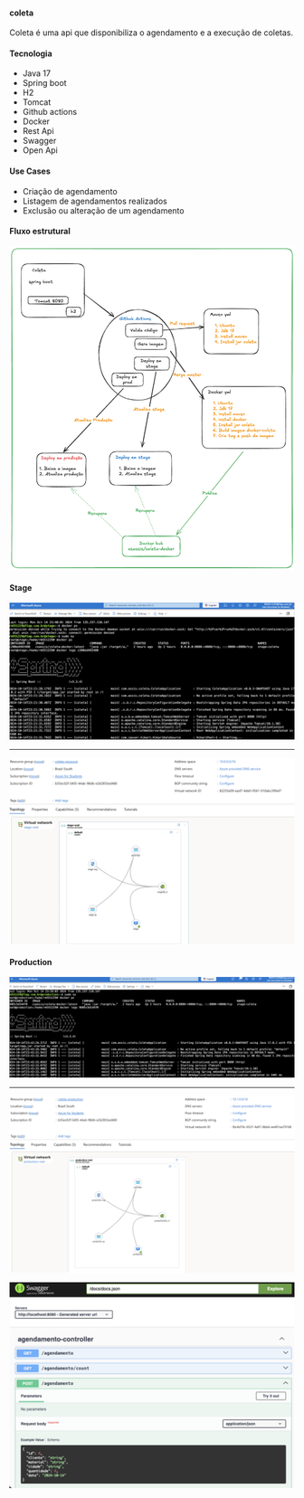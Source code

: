 #### coleta
 Coleta é uma api que disponibiliza o agendamento e a execução de coletas.

#### Tecnologia
 - Java 17
 - Spring boot
 - H2
 - Tomcat
 - Github actions
 - Docker
 - Rest Api
 - Swagger
 - Open Api

#### Use Cases

 - Criação de agendamento
 - Listagem de agendamentos realizados
 - Exclusão ou alteração de um agendamento


#### Fluxo estrutural 
![Fluxo da imagem](coleta-fluxo.png)

#### Stage 
![Logs](stage_logs.png)
______

![Topologia](stage_topology.png)


#### Production 
![Logs](production_logs.png)
______

![Topologia](production_topology.png)

![Documentação](swagger.png)

